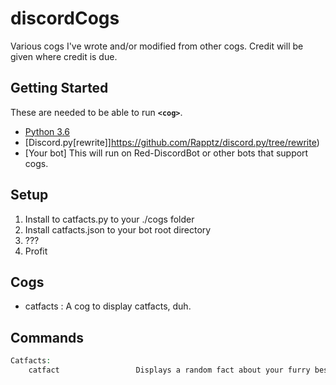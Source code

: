 # discordCogs
Various cogs I've wrote and/or modified from other cogs.  Credit will be given where credit is due.

## Getting Started

These are needed to be able to run **`<cog>`**.

- [Python 3.6](https://www.python.org/)
- [Discord.py\[rewrite\]]https://github.com/Rapptz/discord.py/tree/rewrite)
- [Your bot] This will run on Red-DiscordBot or other bots that support cogs.

## Setup

1. Install to catfacts.py to your ./cogs folder
2. Install catfacts.json to your bot root directory
3. ???
4. Profit


## Cogs

- catfacts : A cog to display catfacts, duh.


## Commands
```php
Catfacts:
    catfact					Displays a random fact about your furry best friend and overlord.
```
